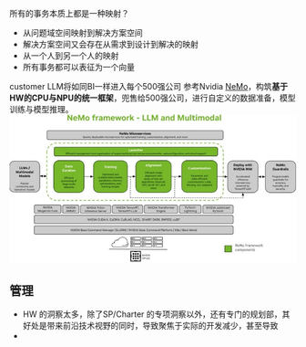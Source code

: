 所有的事务本质上都是一种映射？

- 从问题域空间映射到解决方案空间
- 解决方案空间又会存在从需求到设计到解决的映射
- 从一个人到另一个人的映射
- 所有事务都可以表征为一个向量



customer LLM将如同BI一样进入每个500强公司
参考Nvidia [NeMo](https://docs.nvidia.com/nemo-framework/user-guide/latest/overview.html)，构筑**基于HW的CPU与NPU的统一框架**，兜售给500强公司，进行自定义的数据准备，模型训练与模型推理。
![](attachments/20240410174055.jpg)


## 管理

- HW 的洞察太多，除了SP/Charter 的专项洞察以外，还有专门的规划部，其好处是带来前沿技术视野的同时，导致聚焦于实际的开发减少，甚至导致
- 